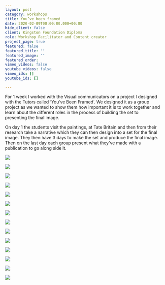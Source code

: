 ```yaml
---
layout: post
category: workshops
title: You’ve been framed
date: 2020-02-09T00:00:00.000+00:00
hide_client: false
client: Kingston Foundation Diploma
role: Workshop Facilitator and Content creator
project_page: true
featured: false
featured_title: ''
featured_image: ''
featured_order: 
vimeo_videos: false
youtube_videos: false
vimeo_ids: []
youtube_ids: []

---
```

For 1 week I worked with the Visual communicators on a project I designed with the Tutors called ‘You’ve Been Framed’. We designed it as a group project as we wanted to show them how important it is to work together and learn about the different roles in the process of building the set to presenting the final image.

On day 1 the students visit the paintings, at Tate Britain and then from their research take a narrative which they can then design into a set for the final image. They then have 3 days to make the set and produce the final image. Then on the last day each group present what they've made with a publication to go along side it.

![](/uploads/kw-painting-1.jpeg)

![](/uploads/img_3728.jpg)

![](/uploads/kw-painting-2.jpeg)

![](/uploads/img_3744.JPG)

![](/uploads/kw-painting-3.jpeg)

![](/uploads/img_3730.jpg)

![](/uploads/kw-painting-4.jpeg)

![](/uploads/img_3734.jpg)

![](/uploads/kw-painting-6.jpeg)

![](/uploads/img_3735.jpg)

![](/uploads/kw-painting-5.jpeg)

![](/uploads/img_3727.jpg)

![](/uploads/kw-painting-7.jpeg)

![](/uploads/img_3731.jpg)